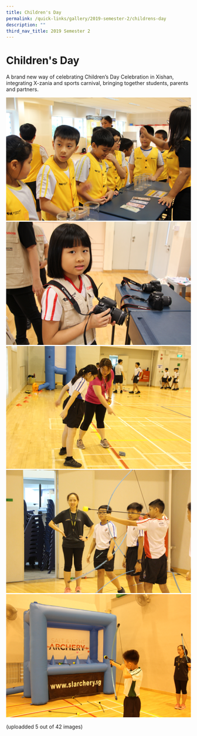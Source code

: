 ```yaml
---
title: Children's Day
permalink: /quick-links/gallery/2019-semester-2/childrens-day
description: ""
third_nav_title: 2019 Semester 2
---
```

# **Children's Day**

A brand new way of celebrating Children’s Day Celebration in Xishan, integrating X-zania and sports carnival, bringing together students, parents and partners.

![](/images/IMG_6950.jpg)
![](/images/IMG_6956.jpg)
![](/images/IMG_6986.jpg)
![](/images/IMG_7008.jpg)
![](/images/IMG_7010.jpg)

(uploadded 5 out of 42 images)